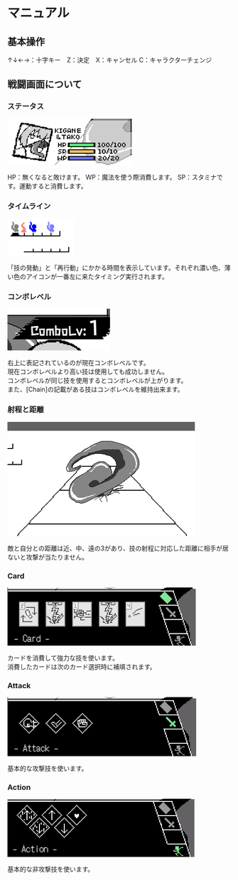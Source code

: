 # マニュアル

## 基本操作
↑↓←→：十字キー　Z：決定　X：キャンセル
C：キャラクターチェンジ

## 戦闘画面について
### ステータス
![img](./image/status.png)

HP：無くなると敗けます。
WP：魔法を使う際消費します。
SP：スタミナです。運動すると消費します。

### タイムライン
![img](./image/wait.png)

「技の発動」と「再行動」にかかる時間を表示しています。それぞれ濃い色、薄い色のアイコンが一番左に来たタイミング実行されます。

### コンボレベル
![img](./image/combo-lv.png)

右上に表記されているのが現在コンボレベルです。  
現在コンボレベルより高い技は使用しても成功しません。  
コンボレベルが同じ技を使用するとコンボレベルが上がります。  
また、[Chain]の記載がある技はコンボレベルを維持出来ます。

### 射程と距離
![img](./image/distance.png)

敵と自分との距離は近、中、遠の3があり、技の射程に対応した距離に相手が居ないと攻撃が当たりません。

### Card
![img](./image/card.png)

カードを消費して強力な技を使います。  
消費したカードは次のカード選択時に補填されます。

### Attack
![img](./image/attack.png)

基本的な攻撃技を使います。

### Action
![img](./image/action.png)

基本的な非攻撃技を使います。

